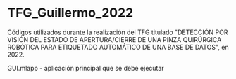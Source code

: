 # TFG_Guillermo_2022
Códigos utilizados durante la realización del TFG titulado "DETECCIÓN POR VISIÓN DEL ESTADO DE APERTURA/CIERRE DE UNA PINZA QUIRÚRGICA ROBÓTICA PARA ETIQUETADO AUTOMÁTICO DE UNA BASE DE DATOS", en 2022.

GUI.mlapp - aplicación principal que se debe ejecutar

